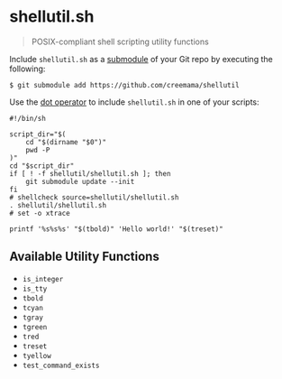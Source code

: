 # shellutil.sh

> POSIX-compliant shell scripting utility functions

Include `shellutil.sh` as a
[submodule](https://git-scm.com/book/en/v2/Git-Tools-Submodules) of your Git
repo by executing the following:

```
$ git submodule add https://github.com/creemama/shellutil
```

Use the [dot operator](https://ss64.com/bash/source.html) to include
`shellutil.sh` in one of your scripts:

```
#!/bin/sh

script_dir="$(
	cd "$(dirname "$0")"
	pwd -P
)"
cd "$script_dir"
if [ ! -f shellutil/shellutil.sh ]; then
	git submodule update --init
fi
# shellcheck source=shellutil/shellutil.sh
. shellutil/shellutil.sh
# set -o xtrace

printf '%s%s%s' "$(tbold)" 'Hello world!' "$(treset)"
```

## Available Utility Functions

- `is_integer`
- `is_tty`
- `tbold`
- `tcyan`
- `tgray`
- `tgreen`
- `tred`
- `treset`
- `tyellow`
- `test_command_exists`

